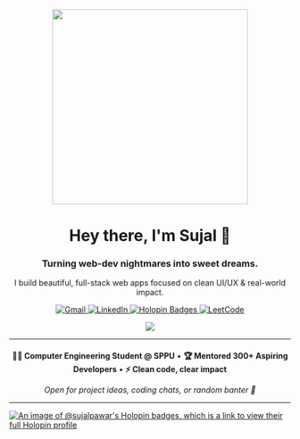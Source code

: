 <div align="center">
  <img src="https://user-images.githubusercontent.com/22107794/139580686-887df369-edb8-4bc8-b607-4fbf6d7e4866.gif" height="350px">
  <h1>Hey there, I'm Sujal 👋</h1>
  <h3>Turning web-dev nightmares into sweet dreams.</h3>
  <p>I build beautiful, full-stack web apps focused on clean UI/UX & real-world impact.</p>
</div>

<p align="center">
  <a href="mailto:sujalpawar00007@gmail.com">
    <img src="https://img.shields.io/badge/Gmail-D14836?style=for-the-badge&logo=gmail&logoColor=white" alt="Gmail">
  </a>
  <a href="https://linkedin.com/in/sujal-pawar">
    <img src="https://img.shields.io/badge/LinkedIn-0077B5?style=for-the-badge&logo=linkedin&logoColor=white" alt="LinkedIn">
  </a>
  <a href="https://holopin.io/@sujalpawar">
    <img src="https://img.shields.io/badge/Holopin-0077B5?style=for-the-badge&logo=holopin&logoColor=white&labelColor=1d1d1d" alt="Holopin Badges">
  </a>
  <a href="https://leetcode.com/u/sujal_pawar/">
    <img src="https://img.shields.io/badge/LeetCode-F79F1F?style=for-the-badge&logo=leetcode&logoColor=white" alt="LeetCode">
  </a>
</p>


<p align="center">
  <a href="https://skillicons.dev">
    <img src="https://skillicons.dev/icons?i=react,js,html,css,java,nodejs,express,mongodb,next,git,github,figma&perline=6" />
  </a>
</p>

---

<div align="center" style="margin:20px 0 0 0;">
  <b>👨‍💻 Computer Engineering Student @ SPPU</b> •
  <b>🏆 Mentored 300+ Aspiring Developers</b> •
  <b>⚡ Clean code, clear impact</b> <br>  
</div>


<p align="center"><i>Open for project ideas, coding chats, or random banter 💬</i></p>

---

[![An image of @sujalpawar's Holopin badges, which is a link to view their full Holopin profile](https://holopin.me/sujalpawar)](https://holopin.io/@sujalpawar)
